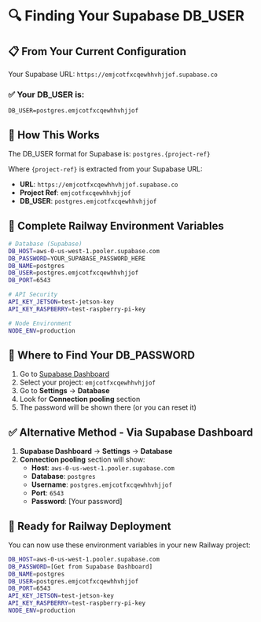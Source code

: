 # 🔍 Finding Your Supabase DB_USER

## 📋 **From Your Current Configuration**

Your Supabase URL: `https://emjcotfxcqewhhvhjjof.supabase.co`

### **✅ Your DB_USER is:**
```
DB_USER=postgres.emjcotfxcqewhhvhjjof
```

## 🔧 **How This Works**
The DB_USER format for Supabase is: `postgres.{project-ref}`

Where `{project-ref}` is extracted from your Supabase URL:
- **URL**: `https://emjcotfxcqewhhvhjjof.supabase.co`
- **Project Ref**: `emjcotfxcqewhhvhjjof`
- **DB_USER**: `postgres.emjcotfxcqewhhvhjjof`

## 🔐 **Complete Railway Environment Variables**

```bash
# Database (Supabase)
DB_HOST=aws-0-us-west-1.pooler.supabase.com
DB_PASSWORD=YOUR_SUPABASE_PASSWORD_HERE
DB_NAME=postgres
DB_USER=postgres.emjcotfxcqewhhvhjjof
DB_PORT=6543

# API Security
API_KEY_JETSON=test-jetson-key
API_KEY_RASPBERRY=test-raspberry-pi-key

# Node Environment
NODE_ENV=production
```

## 📍 **Where to Find Your DB_PASSWORD**

1. Go to [Supabase Dashboard](https://supabase.com/dashboard)
2. Select your project: `emjcotfxcqewhhvhjjof`
3. Go to **Settings** → **Database**
4. Look for **Connection pooling** section
5. The password will be shown there (or you can reset it)

## ✅ **Alternative Method - Via Supabase Dashboard**

1. **Supabase Dashboard** → **Settings** → **Database**
2. **Connection pooling** section will show:
   - **Host**: `aws-0-us-west-1.pooler.supabase.com`
   - **Database**: `postgres`
   - **Username**: `postgres.emjcotfxcqewhhvhjjof`
   - **Port**: `6543`
   - **Password**: [Your password]

## 🎯 **Ready for Railway Deployment**

You can now use these environment variables in your new Railway project:

```bash
DB_HOST=aws-0-us-west-1.pooler.supabase.com
DB_PASSWORD=[Get from Supabase Dashboard]
DB_NAME=postgres
DB_USER=postgres.emjcotfxcqewhhvhjjof
DB_PORT=6543
API_KEY_JETSON=test-jetson-key
API_KEY_RASPBERRY=test-raspberry-pi-key
NODE_ENV=production
``` 